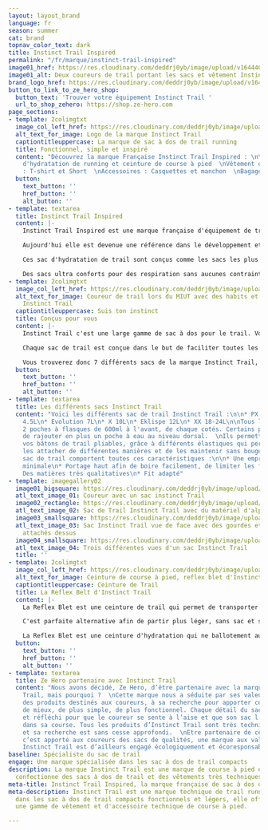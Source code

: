 ```yaml
---
layout: layout_brand
language: fr
season: summer
cat: brand
topnav_color_text: dark
title: Instinct Trail Inspired
permalink: "/fr/marque/instinct-trail-inspired"
image01_href: https://res.cloudinary.com/deddrj0yb/image/upload/v1644409543/website/Instinct%20Trail/104467426_1405340209666139_5138196132130000830_n_terwzl.png
image01_alt: Deux coureurs de trail portant les sacs et vêtement Instinct trail
brand_logo_href: https://res.cloudinary.com/deddrj0yb/image/upload/v1644483486/website/Instinct%20Trail/instinct_156X55_xh7sls.png
button_to_link_to_ze_hero_shop:
  button_text: 'Trouver votre équipement Instinct Trail '
  url_to_shop_zehero: https://shop.ze-hero.com
page_sections:
- template: 2colimgtxt
  image_col_left_href: https://res.cloudinary.com/deddrj0yb/image/upload/v1644853342/website/Instinct%20Trail/logo_instinct_trail_dzori5.png
  alt_text_for_image: Logo de la marque Instinct Trail
  captiontitleuppercase: La marque de sac à dos de trail running
  title: Fonctionnel, simple et inspiré
  content: "Découvrez la marque Française Instinct Trail Inspired : \n\nSac à dos
    d'hydratation de running et ceinture de course à pied  \nVêtement de trail technique
    : T-shirt et Short  \nAccessoires : Casquettes et manchon  \nBagagerie de voyage "
  button:
    text_button: ''
    href_button: ''
    alt_button: ''
- template: textarea
  title: Instinct Trail Inspired
  content: |-
    Instinct Trail Inspired est une marque française d'équipement de trail qui est né dans le cœur des montagnes des Alpes française. Conçue pour apporter le meilleur aux coureurs, cette nouvelle marque de trail est sans cesse dans le progrès.

    Aujourd'hui elle est devenue une référence dans le développement et la conception des sacs à dos, des sacs d'hydrations de trail running. Elle s'est également positionnement sur un textile très technique pour le trail, ainsi que sur des accessoires tel que les casquettes, des manchons...

    Ces sac d'hydratation de trail sont conçus comme les sacs les plus fonctionnelles, anatomiques et ergonomique du marché. La création de ces sacs, c'est la recherche de ce que le coureur a besoin pendant ses trails. C'est l'expérience du terrain, comprendre les gestes simples mais important lorsqu'on utilise son sac pour boire, pour chercher à manger. C'est surtout avoir un sac qui serait comme une seconde peau avec des rangements faciles et utiles pour les utiliser. Les sacs Instinct Trail ont pour but également, la liberté totale de mouvement, un réglage sur-mesure et aucun ballotement.

    Des sacs ultra conforts pour des respiration sans aucunes contraintes. Ces sacs restent très légers mais sont résistants. Ils répondent aux questionnement, de comment boire et s'alimenter facilement afin de transporter son équipement facilement.
- template: 2colimgtxt
  image_col_left_href: https://res.cloudinary.com/deddrj0yb/image/upload/v1644409543/website/Instinct%20Trail/244301246_4497480070331104_4292859160198147845_n_sxdl69.jpg
  alt_text_for_image: Coureur de trail lors du MIUT avec des habits et sac de trail
    Instinct Trail
  captiontitleuppercase: Suis ton instinct
  title: Conçus pour vous
  content: |-
    Instinct Trail c'est une large gamme de sac à dos pour le trail. Vous pourrez alors retrouver de sacs parfait pour des sessions de course à pied de 1h jusqu'à des sessions de plusieurs jours.

    Chaque sac de trail est conçue dans le but de faciliter toutes les démarches du coureur. C'est porter sur soi tout ce dont vous avez besoin, en ayant des accès simples, rapides et sans efforts. C'est avoir un contenu important dans son sac, mais qui sera adapté parfaitement à votre morphologie ce qui permet de n'avoir aucun ballotement. Les sacs Instinct Trail s'est la fonctionnalité, la légèreté, c'est avoir un sac ultra compact et minimaliste afin d'aider le coureur mais surtout l'accompagner dans ces sorties de trail.

    Vous trouverez donc 7 différents sacs de la marque Instinct Trail, chacun apporte un litrage plus important et donc des fonctionnalités en plus, des rangements supplémentaires. Chaque sac s'attache et se règle et ainsi grâce à 2 sangles pectorales ainsi des élastiques latéraux qui permettent un ajustement parfait sur votre corps. Tous les sacs ont mesh alvéolaire "nid d'abeille" qui permet d'être très respirant, aéré et d'évaporer facilement la transpiration.
  button:
    text_button: ''
    href_button: ''
    alt_button: ''
- template: textarea
  title: Les différents sacs Instinct Trail
  content: "Voici les différents sac de trail Instinct Trail :\n\n* PX 3.1L\n* Ambition
    4.5L\n* Evolution 7L\n* X 10L\n* Eklispe 12L\n* XX 18-24L\n\nTous les sacs comportent
    2 poches à flasques de 600ml à l'avant, de chaque cotés. Certains permettront
    de rajouter en plus un poche à eau au niveau dorsal.  \nIls permettent tous d'attacher
    vos bâtons de trail pliables, grâce à différents élastiques qui permettent de
    les attacher de différentes manières et de les maintenir sans bouger.\n\nChaque
    sac de trail comportent toutes ces caractéristiques :\n\n* Une empreinte corporelle
    minimale\n* Portage haut afin de boire facilement, de limiter les frottements\n*
    Des matières très qualitatives\n* Fit adapté"
- template: imagegallery02
  image01_bigsquare: https://res.cloudinary.com/deddrj0yb/image/upload/v1644416055/website/Instinct%20Trail/InStinct-Web-Focus-AMBITION-back-1-2020-1250x938-1_adlkzi.jpg
  atl_text_image_01: Coureur avec un sac instinct Trail
  image02_rectangle: https://res.cloudinary.com/deddrj0yb/image/upload/v1644416055/website/Instinct%20Trail/IMGL6944_web_900x900_uzb0te.jpg
  atl_text_image_02: Sac de Trail Instinct Trail avec du matériel d'alpinisme dessus
  image03_smallsquare: https://res.cloudinary.com/deddrj0yb/image/upload/v1644416055/website/Instinct%20Trail/Instinct_X_Mannequin_Front_View_1080x1080px_abvcdc.jpg
  atl_text_image_03: Sac Instinct Trail vue de face avec des gourdes et des bâtons
    attachés dessus
  image04_smallsquare: https://res.cloudinary.com/deddrj0yb/image/upload/v1644416055/website/Instinct%20Trail/InStinct_Eklipse_Poles_1250x938_xyrwnl.jpg
  atl_text_image_04: Trois différentes vues d'un sac Instinct Trail
  title: ''
- template: 2colimgtxt
  image_col_left_href: https://res.cloudinary.com/deddrj0yb/image/upload/v1644481997/website/Instinct%20Trail/Instinct_Reflex_Belt_Ghost_3-4_Front_Empty_cffgyn.jpg
  alt_text_for_image: Ceinture de course à pied, reflex blet d'Instinct Trail
  captiontitleuppercase: Ceinture de Trail
  title: La Reflex Belt d'Instinct Trail
  content: |-
    La Reflex Blet est une ceinture de trail qui permet de transporter différentes choses sans partir avec un sac à dos. Très intuitive, légère et confortable, cette ceinture vous accompagnera pour des petits footings jusqu'à des trails de 2h.

    C'est parfaite alternative afin de partir plus léger, sans sac et si vous aimez prendre ce dont vous avez besoin seulement autour de la taille.

    La Reflex Blet est une ceinture d'hydratation qui ne ballotement aucunement même en étant remplis.
  button:
    text_button: ''
    href_button: ''
    alt_button: ''
- template: textarea
  title: Ze Hero partenaire avec Instinct Trail
  content: "Nous avons décidé, Ze Hero, d’être partenaire avec la marque Instinct
    Trail, mais pourquoi ?  \nCette marque nous a séduite par ses valeurs, sa conception
    des produits destinés aux coureurs, à sa recherche pour apporter ce qu’il y a
    de mieux, de plus simple, de plus fonctionnel. Chaque détail du sac est pensé
    et réfléchi pour que le coureur se sente à l’aise et que son sac l’accompagne
    dans sa course. Tous les produits d’Instinct Trail sont très techniques et ergonomique
    et sa recherche est sans cesse approfondi.  \nEtre partenaire de cette marque,
    c’est apporté aux coureurs des sacs de qualités, une marque aux valeurs importantes.
    Instinct Trail est d’ailleurs engagé écologiquement et écoresponsables."
baseline: Spécialiste du sac de trail
engage: Une marque spécialisée dans les sac à dos de trail compacts
description: La marque Instinct Trail est une marque de course à pied et trail qui
  confectionne des sacs à dos de trail et des vêtements très techniques.
meta-title: Instinct Trail Inspired, la marque française de sac à dos de trail
meta-description: Instinct Trail est une marque technique de trail running. Spécialisé
  dans les sac à dos de trail compacts fonctionnels et légers, elle offre également
  une gamme de vêtement et d'accessoire technique de course à pied.

---
```

